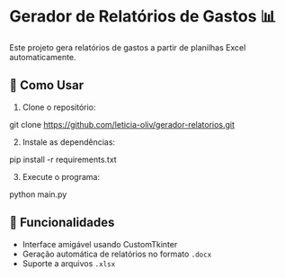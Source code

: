 # Gerador de Relatórios de Gastos 📊

Este projeto gera relatórios de gastos a partir de planilhas Excel automaticamente.

## 🚀 Como Usar
1. Clone o repositório:

git clone https://github.com/leticia-oliv/gerador-relatorios.git

2. Instale as dependências:

pip install -r requirements.txt

3. Execute o programa:

python main.py


## 📌 Funcionalidades
- Interface amigável usando CustomTkinter
- Geração automática de relatórios no formato `.docx`
- Suporte a arquivos `.xlsx`
